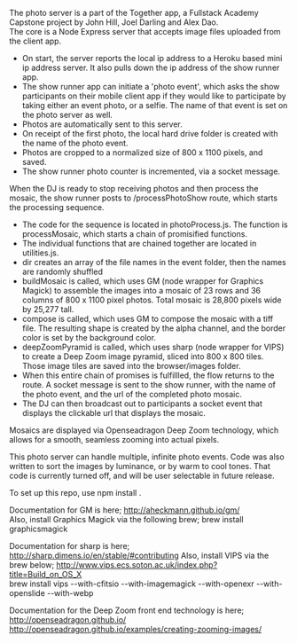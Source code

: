 The photo server is a part of the Together app, a Fullstack Academy Capstone project by John Hill, Joel Darling and Alex Dao.  
The core is a Node Express server that accepts image files uploaded from the client app.  
- On start, the server reports the local ip address to a Heroku based mini ip address server. It also pulls down the ip address of the show runner app.
- The show runner app can initiate a 'photo event', which asks the show participants on their mobile client app if they would like to participate by taking either an event photo, or a selfie.  The name of that event is set on the photo server as well.
- Photos are automatically sent to this server.
- On receipt of the first photo, the local hard drive folder is created with the name of the photo event.
- Photos are cropped to a normalized size of 800 x 1100 pixels, and saved.
- The show runner photo counter is incremented, via a socket message.  

When the DJ is ready to stop receiving photos and then process the mosaic, the show runner posts to /processPhotoShow route, which starts the processing sequence.
- The code for the sequence is located in photoProcess.js.  The function is processMosaic, which starts a chain of promisified functions.
- The individual functions that are chained together are located in utilities.js.
- dir creates an array of the file names in the event folder, then the names are randomly shuffled
- buildMosaic is called, which uses GM (node wrapper for Graphics Magick) to assemble the images into a mosaic of 23 rows and 36 columns of 800 x 1100 pixel photos. Total mosaic is 28,800 pixels wide by 25,277 tall.
- compose is called, which uses GM to compose the mosaic with a tiff file.  The resulting shape is created by the alpha channel, and the border color is set by the background color.
- deepZoomPyramid is called, which uses sharp (node wrapper for VIPS) to create a Deep Zoom image pyramid, sliced into 800 x 800 tiles.  Those image tiles are saved into the browser/images folder.
- When this entire chain of promises is fulfillled, the flow returns to the route.  A socket message is sent to the show runner, with the name of the photo event, and the url of the completed photo mosaic.
-  The DJ can then broadcast out to participants a socket event that displays the clickable url that displays the mosaic.

Mosaics are displayed via Openseadragon Deep Zoom technology, which allows for a smooth, seamless zooming into actual pixels.

This photo server can handle multiple, infinite photo events.
Code was also written to sort the images by luminance, or by warm to cool tones.  That code is currently turned off, and will be user selectable in future release.



To set up this repo, use npm install .  

Documentation for GM is here;
http://aheckmann.github.io/gm/  
Also, install Graphics Magick via the following brew;
brew install graphicsmagick


Documentation for sharp is here;
http://sharp.dimens.io/en/stable/#contributing
Also, install VIPS via the brew below;
http://www.vips.ecs.soton.ac.uk/index.php?title=Build_on_OS_X  
brew install vips --with-cfitsio --with-imagemagick --with-openexr --with-openslide --with-webp

Documentation for the Deep Zoom front end technology is here;  
http://openseadragon.github.io/  
http://openseadragon.github.io/examples/creating-zooming-images/
